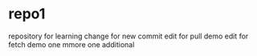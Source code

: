 # repo1
repository for learning
change for new commit
edit for pull demo
edit for fetch demo
one mmore 
one additional
